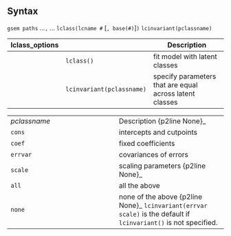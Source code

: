 ## Syntax

`gsem paths` ...`,` ... `lclass(lcname #` \[`, base(#)`\]`)`
`lcinvariant(pclassname)`

| lclass\_options |                           | Description                                             |
|-----------------|---------------------------|---------------------------------------------------------|
|                 | `lclass()`                | fit model with latent classes                           |
|                 | `lcinvariant(pclassname)` | specify parameters that are equal across latent classes |

<table id="pclassname" class="standard">
<colgroup>
<col style="width: 50%" />
<col style="width: 50%" />
</colgroup>
<tbody>
<tr class="odd">
<td><var class="command">pclassname</var></td>
<td>Description <span>{p2line None}_</td>
</tr>
<tr class="even">
<td><code class="command" data-options="cons">cons</code></td>
<td>intercepts and cutpoints</td>
</tr>
<tr class="odd">
<td><code class="command" data-options="coef">coef</code></td>
<td>fixed coefficients</td>
</tr>
<tr class="even">
<td><code class="command" data-options="errv">errvar</code></td>
<td>covariances of errors</td>
</tr>
<tr class="odd">
<td><code class="command" data-options="scale">scale</code></td>
<td>scaling parameters <span>{p2line None}_</td>
</tr>
<tr class="even">
<td><code class="command" data-options="all">all</code></td>
<td>all the above</td>
</tr>
<tr class="odd">
<td><code class="command" data-options="none">none</code></td>
<td>none of the above <span>{p2line None}_
<code class="command">lcinvariant(errvar scale)</code> is the default if <code class="command" data-options="lcinvariant()">lcinvariant()</code> is not specified.</td>
</tr>
</tbody>
</table>
